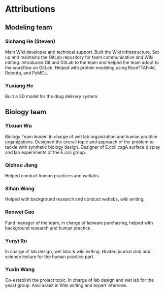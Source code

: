 # Attributions

## Modeling team

### Sichang He (Steven)

Main Wiki developer and technical support.
Built the Wiki infrastructure.
Set up and maintains the GitLab repository
for team communication and Wiki editing.
Introduced Git and GitLab to the team and
helped the team adopt to the workflow on GitLab.
Helped with protein modeling using RoseTTAFold, Robetta, and PyMOL.

### Yuxiang He

Built a 3D model for the drug delivery system.

## Biology team

### Yixuan Wu

Biology Team leader.
In charge of wet lab organization and human practice organizations.
Designed the overall topic and approach of the problem to tackle
with synthetic biology design. Designer of E.coli csgA surface display
and lab experiments of the E.coli group.

### Qizhou Jiang

Helped conduct human practices and wetlabs.

### Sihan Wang
Helped with background research and conduct wetlabs, wiki writing.

### Renwei Gao
Fund manager of the team, in charge of labware purchasing, helped with background research and human practice.

### Yunyi Ru

In charge of lab design, wet labs & wiki writing. Hosted journal club and science lecture for the human practice part. 

### Yuxin Wang
Co-establish the project topic. In charge of lab design and wet lab for the yeast group. Also assist in Wiki writing and expert interview.
